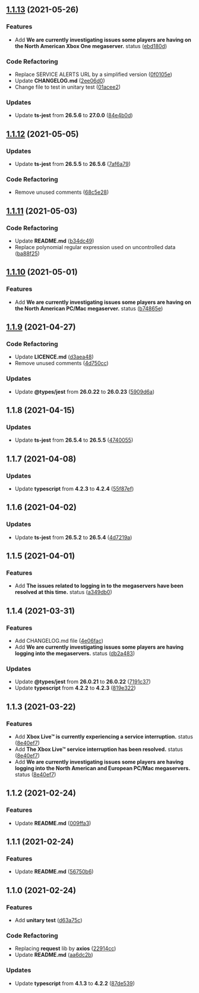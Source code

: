 ## [1.1.13](https://github.com/dov118/eso-status/compare/1.1.12...1.1.13) (2021-05-26)

### Features
* Add **We are currently investigating issues some players are having on the North American Xbox One megaserver.** status ([ebd180d](https://github.com/dov118/eso-status/commit/ebd180d6e4bf2ff961a213df5e739bf68fcd6ef1))

### Code Refactoring
* Replace SERVICE ALERTS URL by a simplified version ([0f0105e](https://github.com/dov118/eso-status/commit/0f0105e9e9aa6b1d68cd7ef9bab11eed3052b1f5))
* Update **CHANGELOG.md** ([2ee06d0](https://github.com/dov118/eso-status/commit/2ee06d0228c9f4293d3430eda1823397ea843b9b))
* Change file to test in unitary test ([01acee2](https://github.com/dov118/eso-status/commit/01acee2fae742ddcc04670f5b86e92fec4727dbd))

### Updates
* Update **ts-jest** from **26.5.6** to **27.0.0** ([84e4b0d](https://github.com/dov118/eso-status/commit/84e4b0d17912c6d17563f92d3015aac14be592ba))

## [1.1.12](https://github.com/dov118/eso-status/compare/1.1.11...1.1.12) (2021-05-05)

### Updates
* Update **ts-jest** from **26.5.5** to **26.5.6** ([7af6a79](https://github.com/dov118/eso-status/commit/7af6a791b1bf0ad4fc9febf663599287c58f3633))

### Code Refactoring
* Remove unused comments ([68c5e28](https://github.com/dov118/eso-status/commit/68c5e283a810a14a87d72d4d5b739d7a0a98a5d4))

## [1.1.11](https://github.com/dov118/eso-status/compare/1.1.10...1.1.11) (2021-05-03)

### Code Refactoring
* Update **README.md** ([b34dc49](https://github.com/dov118/eso-status/commit/b34dc4994fa1922afce43527d44815fb21774352))
* Replace polynomial regular expression used on uncontrolled data ([ba88f25](https://github.com/dov118/eso-status/commit/ba88f258ee694d2d75eca2dfa3ffd59094819e0d))

## [1.1.10](https://github.com/dov118/eso-status/compare/1.1.9...1.1.10) (2021-05-01)

### Features
* Add **We are currently investigating issues some players are having on the North American PC/Mac megaserver.** status ([b74865e](https://github.com/dov118/eso-status/commit/b74865e6df8400a7259dc5f9326589dd02fc03e7))

## [1.1.9](https://github.com/dov118/eso-status/compare/1.1.8...1.1.9) (2021-04-27)

### Code Refactoring
* Update **LICENCE.md** ([d3aea48](https://github.com/dov118/eso-status/commit/d3aea485501ff2bc56acf0d00b6e61d2ec63efad))
* Remove unused comments ([4d750cc](https://github.com/dov118/eso-status/commit/4d750cc124abdc1ad663ebd796cc9911875cffa2))

### Updates
* Update **@types/jest** from **26.0.22** to **26.0.23** ([5909d6a](https://github.com/dov118/eso-status/commit/5909d6a07eede6282368a7954dda414e2ba4e9b8))

## 1.1.8 (2021-04-15)

### Updates
* Update **ts-jest** from **26.5.4** to **26.5.5** ([4740055](https://github.com/dov118/eso-status/commit/4740055b0648ee223d8e88fbca06e8e61d2f0d4f))

## 1.1.7 (2021-04-08)

### Updates
* Update **typescript** from **4.2.3** to **4.2.4** ([55f87ef](https://github.com/dov118/eso-status/commit/55f87ef4a9887b0b5f783f7a91dd2417158e7093))

## 1.1.6 (2021-04-02)

### Updates
* Update **ts-jest** from **26.5.2** to **26.5.4** ([4d7219a](https://github.com/dov118/eso-status/commit/4d7219af3e4ea41d437679fe2cff6517815a1df9))

## 1.1.5 (2021-04-01)

### Features
* Add **The issues related to logging in to the megaservers have been resolved at this time.** status ([a349db0](https://github.com/dov118/eso-status/commit/a349db015943cd22bd6049b009a250ae4f57a896))

## 1.1.4 (2021-03-31)

### Features
* Add CHANGELOG.md file ([4e06fac](https://github.com/dov118/eso-status/commit/4e06facb7077670d28ece2bff654351e81d7a6f1))
* Add **We are currently investigating issues some players are having logging into the megaservers.** status ([db2a483](https://github.com/dov118/eso-status/commit/db2a483aeb88640dfddc0bfe78279d3fd12e025b))

### Updates
* Update **@types/jest** from **26.0.21** to **26.0.22** ([7191c37](https://github.com/dov118/eso-status/commit/7191c37dc1b818de2e4bcede8dd02d3b7e369d98))
* Update **typescript** from **4.2.2** to **4.2.3** ([819e322](https://github.com/dov118/eso-status/commit/819e322780536a34a2e92ff73c3e279d7cd0122c))

## 1.1.3 (2021-03-22)

### Features
* Add **Xbox Live™ is currently experiencing a service interruption.** status ([8e40ef7](https://github.com/dov118/eso-status/commit/8e40ef7a059b4d21952f151422215aa0f88681e0))
* Add **The Xbox Live™ service interruption has been resolved.** status ([8e40ef7](https://github.com/dov118/eso-status/commit/8e40ef7a059b4d21952f151422215aa0f88681e0))
* Add **We are currently investigating issues some players are having logging into the North American and European PC/Mac megaservers.** status ([8e40ef7](https://github.com/dov118/eso-status/commit/8e40ef7a059b4d21952f151422215aa0f88681e0))

## 1.1.2 (2021-02-24)

### Features
* Update **README.md** ([009ffa3](https://github.com/dov118/eso-status/commit/009ffa345cc4163f2645f8b4ad0302d103d7baba))

## 1.1.1 (2021-02-24)

### Features
* Update **README.md** ([56750b6](https://github.com/dov118/eso-status/commit/56750b6cf9fabb0d4b239e9b8b6b032bb01afb3d))

## 1.1.0 (2021-02-24)

### Features
* Add **unitary test** ([d63a75c](https://github.com/dov118/eso-status/commit/d63a75c8a14152bde2738f691a1f5e45e8dac5d0))

### Code Refactoring
* Replacing **request** lib by **axios** ([22914cc](https://github.com/dov118/eso-status/commit/22914cc7e8f3cb2e29ef5e65717553db6cee3db4))
* Update **README.md** ([aa6dc2b](https://github.com/dov118/eso-status/commit/aa6dc2b07c0fe3a9ebf876ad1666d2fe86ea9d91))

### Updates
* Update **typescript** from **4.1.3** to **4.2.2** ([87de539](https://github.com/dov118/eso-status/commit/87de539b647fc42d1f8157e9d07a1ad1c024f133))
